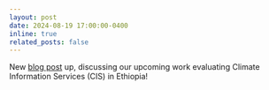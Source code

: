 ```yaml
---
layout: post
date: 2024-08-19 17:00:00-0400
inline: true
related_posts: false
---
```


New [blog post](https://www.theigc.org/blogs/climate-information-and-farm-productivity) up, discussing our upcoming work evaluating Climate Information Services (CIS) in Ethiopia!
